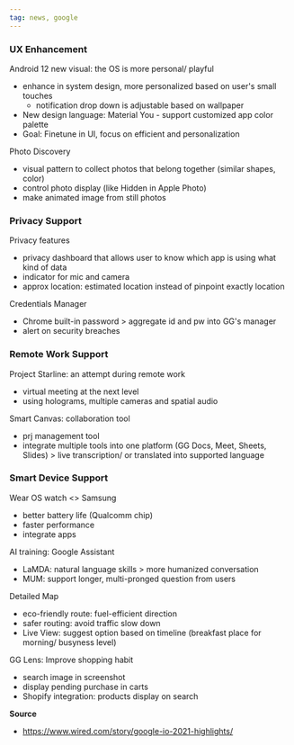 ```yaml
---
tag: news, google
---
```


### UX Enhancement
Android 12 new visual: the OS is more personal/ playful
- enhance in system design, more personalized based on user's small touches
	- notification drop down is adjustable based on wallpaper
- New design language: Material You - support customized app color palette
- Goal: Finetune in UI, focus on efficient and personalization

Photo Discovery
- visual pattern to collect photos that belong together (similar shapes, color)
- control photo display (like Hidden in Apple Photo)
- make animated image from still photos

### Privacy Support
Privacy features
- privacy dashboard that allows user to know which app is using what kind of data
- indicator for mic and camera
- approx location: estimated location instead of pinpoint exactly location

Credentials Manager
- Chrome built-in password > aggregate id and pw into GG's manager
- alert on security breaches

### Remote Work Support
Project Starline: an attempt during remote work
- virtual meeting at the next level
- using holograms, multiple cameras and spatial audio

Smart Canvas: collaboration tool
- prj management tool 
- integrate multiple tools into one platform (GG Docs, Meet, Sheets, Slides) > live transcription/ or translated into supported language

### Smart Device Support
Wear OS watch <> Samsung
- better battery life (Qualcomm chip)
- faster performance
- integrate apps 

AI training: Google Assistant 
- LaMDA: natural language skills > more humanized conversation
- MUM: support longer, multi-pronged question from users

Detailed Map
- eco-friendly route: fuel-efficient direction
- safer routing: avoid traffic slow down
- Live View: suggest option based on timeline (breakfast place for morning/ busyness level)

GG Lens: Improve shopping habit
- search image in screenshot 
- display pending purchase in carts
- Shopify integration: products display on search

**Source**
- https://www.wired.com/story/google-io-2021-highlights/